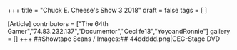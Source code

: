 +++
title = "Chuck E. Cheese's Show 3 2018"
draft = false
tags = [ ]

[Article]
contributors = ["The 64th Gamer","74.83.232.137","Documentor","Ceclife13","YoyoandRonnie"]
gallery = []
+++
##Showtape Scans / Images:##
<gallery>
44ddddd.png|CEC-Stage DVD
</gallery>